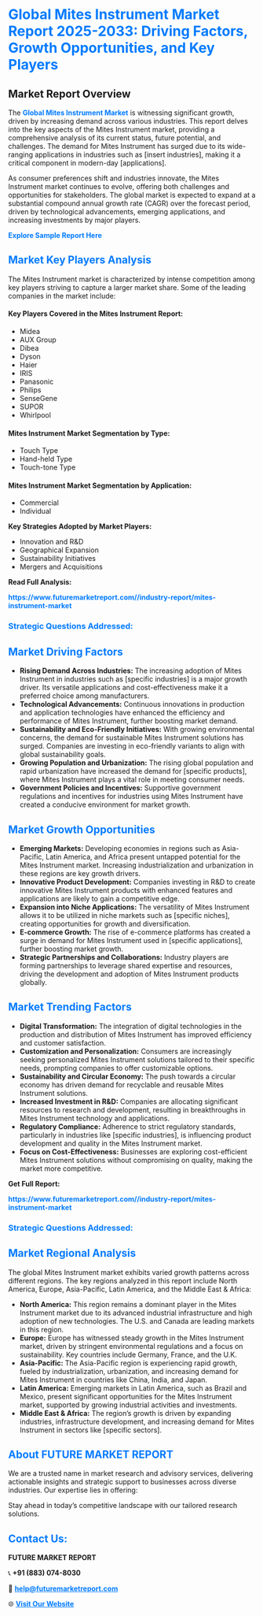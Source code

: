 <h1 style="color: #007BFF;">Global Mites Instrument Market Report 2025-2033: Driving Factors, Growth Opportunities, and Key Players</h1>

<section id="overview">
<h2>Market Report Overview</h2>
<p>The <a href="https://www.futuremarketreport.com//industry-report/mites-instrument-market" style="color: #007BFF; text-decoration: none;"><strong>Global Mites Instrument Market</strong></a> is witnessing significant growth, driven by increasing demand across various industries. This report delves into the key aspects of the Mites Instrument market, providing a comprehensive analysis of its current status, future potential, and challenges. The demand for Mites Instrument has surged due to its wide-ranging applications in industries such as [insert industries], making it a critical component in modern-day [applications].</p>
<p>As consumer preferences shift and industries innovate, the Mites Instrument market continues to evolve, offering both challenges and opportunities for stakeholders. The global market is expected to expand at a substantial compound annual growth rate (CAGR) over the forecast period, driven by technological advancements, emerging applications, and increasing investments by major players.</p>
</section>

<section id="overview">
<p><a href="https://www.futuremarketreport.com//request-sample/reportId=92603" style="color: #007BFF; text-decoration: none;"><strong>Explore Sample Report Here</strong></a></p>
</section>

<section id="key-players">
<h2 style="color: #007BFF;">Market Key Players Analysis</h2>
<p>The Mites Instrument market is characterized by intense competition among key players striving to capture a larger market share. Some of the leading companies in the market include:</p>
<h4>Key Players Covered in the Mites Instrument Report:</h4>
<ul><li>Midea</li><li>AUX Group</li><li>Dibea</li><li>Dyson</li><li>Haier</li><li>IRIS</li><li>Panasonic</li><li>Philips</li><li>SenseGene</li><li>SUPOR</li><li>Whirlpool</li></ul>
<h4>Mites Instrument Market Segmentation by Type:</h4>
<ul><li>Touch Type</li><li>Hand-held Type</li><li>Touch-tone Type</li></ul>

<h4>Mites Instrument Market Segmentation by Application:</h4>
<ul><li>Commercial</li><li>Individual</li></ul>
<p><strong>Key Strategies Adopted by Market Players:</strong></p>
<ul>
<li>Innovation and R&D</li>
<li>Geographical Expansion</li>
<li>Sustainability Initiatives</li>
<li>Mergers and Acquisitions</li>
</ul>
</section>

<section>
<p><strong>Read Full Analysis: </strong></p><a href="https://www.futuremarketreport.com//industry-report/mites-instrument-market" style="color: #007BFF; text-decoration: none;"><strong>https://www.futuremarketreport.com//industry-report/mites-instrument-market</strong></a>
<h3 style="color: #007BFF;">Strategic Questions Addressed:</h3>
</section>

<section id="driving-factors">
<h2 style="color: #007BFF;">Market Driving Factors</h2>
<ul>
<li><strong>Rising Demand Across Industries:</strong> The increasing adoption of Mites Instrument in industries such as [specific industries] is a major growth driver. Its versatile applications and cost-effectiveness make it a preferred choice among manufacturers.</li>
<li><strong>Technological Advancements:</strong> Continuous innovations in production and application technologies have enhanced the efficiency and performance of Mites Instrument, further boosting market demand.</li>
<li><strong>Sustainability and Eco-Friendly Initiatives:</strong> With growing environmental concerns, the demand for sustainable Mites Instrument solutions has surged. Companies are investing in eco-friendly variants to align with global sustainability goals.</li>
<li><strong>Growing Population and Urbanization:</strong> The rising global population and rapid urbanization have increased the demand for [specific products], where Mites Instrument plays a vital role in meeting consumer needs.</li>
<li><strong>Government Policies and Incentives:</strong> Supportive government regulations and incentives for industries using Mites Instrument have created a conducive environment for market growth.</li>
</ul>
</section>

<section id="growth-opportunities">
<h2 style="color: #007BFF;">Market Growth Opportunities</h2>
<ul>
<li><strong>Emerging Markets:</strong> Developing economies in regions such as Asia-Pacific, Latin America, and Africa present untapped potential for the Mites Instrument market. Increasing industrialization and urbanization in these regions are key growth drivers.</li>
<li><strong>Innovative Product Development:</strong> Companies investing in R&D to create innovative Mites Instrument products with enhanced features and applications are likely to gain a competitive edge.</li>
<li><strong>Expansion into Niche Applications:</strong> The versatility of Mites Instrument allows it to be utilized in niche markets such as [specific niches], creating opportunities for growth and diversification.</li>
<li><strong>E-commerce Growth:</strong> The rise of e-commerce platforms has created a surge in demand for Mites Instrument used in [specific applications], further boosting market growth.</li>
<li><strong>Strategic Partnerships and Collaborations:</strong> Industry players are forming partnerships to leverage shared expertise and resources, driving the development and adoption of Mites Instrument products globally.</li>
</ul>
</section>

<section id="trending-factors">
<h2 style="color: #007BFF;">Market Trending Factors</h2>
<ul>
<li><strong>Digital Transformation:</strong> The integration of digital technologies in the production and distribution of Mites Instrument has improved efficiency and customer satisfaction.</li>
<li><strong>Customization and Personalization:</strong> Consumers are increasingly seeking personalized Mites Instrument solutions tailored to their specific needs, prompting companies to offer customizable options.</li>
<li><strong>Sustainability and Circular Economy:</strong> The push towards a circular economy has driven demand for recyclable and reusable Mites Instrument solutions.</li>
<li><strong>Increased Investment in R&D:</strong> Companies are allocating significant resources to research and development, resulting in breakthroughs in Mites Instrument technology and applications.</li>
<li><strong>Regulatory Compliance:</strong> Adherence to strict regulatory standards, particularly in industries like [specific industries], is influencing product development and quality in the Mites Instrument market.</li>
<li><strong>Focus on Cost-Effectiveness:</strong> Businesses are exploring cost-efficient Mites Instrument solutions without compromising on quality, making the market more competitive.</li>
</ul>
</section>

<section>
<p><strong>Get Full Report: </strong></p><a href="https://www.futuremarketreport.com//industry-report/mites-instrument-market" style="color: #007BFF; text-decoration: none;"><strong>https://www.futuremarketreport.com//industry-report/mites-instrument-market</strong></a>
<h3 style="color: #007BFF;">Strategic Questions Addressed:</h3>
</section>


<section id="regional-analysis">
<h2 style="color: #007BFF;">Market Regional Analysis</h2>
<p>The global Mites Instrument market exhibits varied growth patterns across different regions. The key regions analyzed in this report include North America, Europe, Asia-Pacific, Latin America, and the Middle East & Africa:</p>
<ul>
<li><strong>North America:</strong> This region remains a dominant player in the Mites Instrument market due to its advanced industrial infrastructure and high adoption of new technologies. The U.S. and Canada are leading markets in this region.</li>
<li><strong>Europe:</strong> Europe has witnessed steady growth in the Mites Instrument market, driven by stringent environmental regulations and a focus on sustainability. Key countries include Germany, France, and the U.K.</li>
<li><strong>Asia-Pacific:</strong> The Asia-Pacific region is experiencing rapid growth, fueled by industrialization, urbanization, and increasing demand for Mites Instrument in countries like China, India, and Japan.</li>
<li><strong>Latin America:</strong> Emerging markets in Latin America, such as Brazil and Mexico, present significant opportunities for the Mites Instrument market, supported by growing industrial activities and investments.</li>
<li><strong>Middle East & Africa:</strong> The region’s growth is driven by expanding industries, infrastructure development, and increasing demand for Mites Instrument in sectors like [specific sectors].</li>
</ul>
</section>

<footer>
<h2 style="color: #007BFF;">About FUTURE MARKET REPORT</h2>
<p>We are a trusted name in market research and advisory services, delivering actionable insights and strategic support to businesses across diverse industries. Our expertise lies in offering:</p>

<p>Stay ahead in today’s competitive landscape with our tailored research solutions.</p>

<h2 style="color: #007BFF;">Contact Us:</h2>
<p><strong>FUTURE MARKET REPORT</strong></p>
<p>📞 <strong>+91 (883) 074-8030</strong></p>
<p>📧 <strong><a href="mailto:help@futuremarketreport.com" style="color: #007BFF;">help@futuremarketreport.com</a></strong></p>
<p>🌐 <strong><a href="https://www.futuremarketreport.com/" style="color: #007BFF;">Visit Our Website</a></strong></p>
</footer>